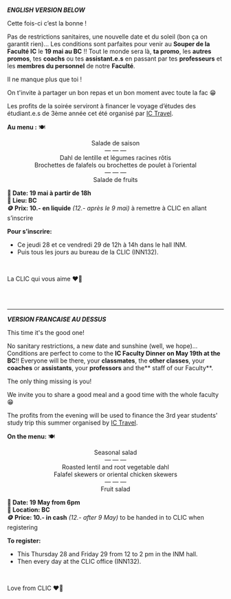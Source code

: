 ***ENGLISH VERSION BELOW***

Cette fois-ci c’est la bonne !

Pas de restrictions sanitaires, une nouvelle date et du soleil (bon ça on garantit rien)… Les conditions sont parfaites pour venir au **Souper de la Faculté IC** le **19 mai au BC** !! Tout le monde sera là, **ta promo**, les **autres promos**, tes **coachs** ou tes **assistant.e.s** en passant par tes **professeurs** et les **membres du personnel** de notre **Faculté**.

Il ne manque plus que toi !

On t'invite à partager un bon repas et un bon moment avec toute la fac 😁

Les profits de la soirée serviront à financer le voyage d’études des étudiant.e.s de 3ème année cet été organisé par [IC Travel](https://clic.epfl.ch/commissions/ic-travel/).

**Au menu :** 🍽️ 
<p style="text-align: center;">
Salade de saison <br>
— — — <br>
Dahl de lentille et légumes racines rôtis <br>
Brochettes de falafels ou brochettes de poulet à l’oriental <br>
— — — <br>
Salade de fruits <br>
</p>

**📅 Date: 19 mai à partir de 18h<br>
📍 Lieu: BC<br>
🪙 Prix: 10.- en liquide** *(12.- après le 9 mai)* à remettre à CLIC en allant s’inscrire

**Pour s’inscrire:**
- Ce jeudi 28 et ce vendredi 29 de 12h à 14h dans le hall INM.
- Puis tous les jours au bureau de la CLIC (INN132).

<br>

La CLIC qui vous aime ❤️💙

<br><br>
___
***VERSION FRANCAISE AU DESSUS***

This time it's the good one!

No sanitary restrictions, a new date and sunshine (well, we hope)... Conditions are perfect to come to the **IC Faculty Dinner on May 19th at the BC**!! Everyone will be there, your **classmates**, the **other classes**, your **coaches** or **assistants**, your **professors** and the** staff of our Faculty**.

The only thing missing is you!

We invite you to share a good meal and a good time with the whole faculty 😁

The profits from the evening will be used to finance the 3rd year students' study trip this summer organised by [IC Travel](https://clic.epfl.ch/commissions/ic-travel/).

**On the menu:** 🍽️
<p style="text-align: center;">
Seasonal salad <br>
— — — <br>
Roasted lentil and root vegetable dahl <br>
Falafel skewers or oriental chicken skewers <br>
— — — <br>
Fruit salad <br>
<p>


**📅 Date: 19 May from 6pm <br>
📍 Location: BC <br>
🪙 Price: 10.- in cash** *(12.- after 9 May)* to be handed in to CLIC when registering

**To register:**
- This Thursday 28 and Friday 29 from 12 to 2 pm in the INM hall.
- Then every day at the CLIC office (INN132).

<br>

Love from CLIC ❤️💙


<br><br>

